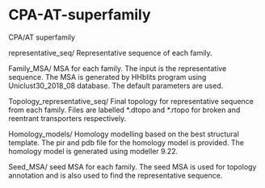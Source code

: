 # CPA-AT-superfamily
CPA/AT superfamily

representative_seq/
Representative sequence of each family.

Family_MSA/
MSA for each family. The input is the representative sequence. The MSA is generated by HHblits program using Uniclust30_2018_08 database. The default parameters are used.

Topology_representative_seq/
Final topology for representative sequence from each family. Files are labelled *.dtopo and *.rtopo for broken and reentrant transporters respectively. 

Homology_models/
Homology modelling based on the best structural template. The pir and pdb file for the homology model is provided. The homology model is generated using modeller 9.22.

Seed_MSA/
seed MSA for each family. The seed MSA is used for topology annotation and is also used to find the representative sequence.
